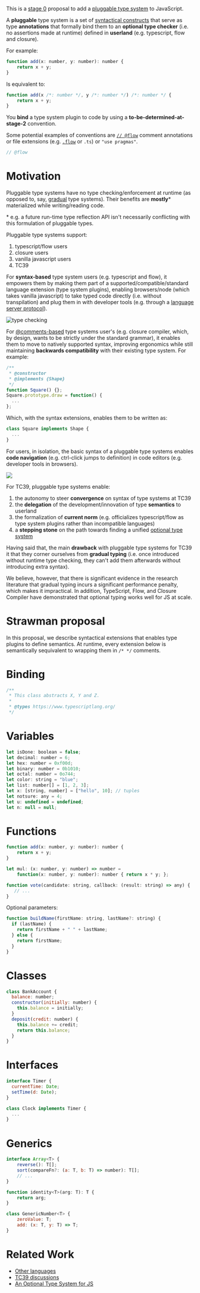 This is a [stage 0](https://tc39.github.io/process-document/) proposal to add a [pluggable type system](http://bracha.org/pluggableTypesPosition.pdf) to JavaScript.

A **pluggable** type system is a set of [syntactical constructs](#strawman-proposal) that serve as type **annotations** that formally bind them to an **optional type checker** (i.e. no assertions made at runtime) defined in  **userland** (e.g. typescript, flow and closure).

For example:

```javascript
function add(x: number, y: number): number {
    return x + y;
}
```

Is equivalent to:

```javascript
function add(x /*: number */, y /*: number */) /*: number */ {
    return x + y;
}
```

You **bind** a type system plugin to code by using a **to-be-determined-at-stage-2** convention.

Some potential examples of conventions are [```// @flow```](https://flow.org/en/docs/usage/#toc-prepare-your-code-for-flow) comment annotations or file extensions (e.g. [```.flow```](https://github.com/facebook/flow/issues/1996#issuecomment-230919868) or ```.ts```) or ```"use pragmas"```.

```javascript
// @flow
```

# Motivation

Pluggable type systems have no type checking/enforcement at runtime (as opposed to, say, [gradual](http://code.sgo.to/proposal-optional-types/FAQ.html#sound-gradual-typing) type systems). Their benefits are **mostly**\* materialized while writing/reading code.

\* e.g. a future run-time type reflection API isn't necessarily conflicting with this formulation of pluggable types.

Pluggable type systems support:

1. typescript/flow users
1. closure users
1. vanilla javascript users
1. TC39

For **syntax-based** type system users (e.g. typescript and flow), it empowers them by making them part of a supported/compatible/standard language extension (type system plugins), enabling browsers/node (which takes vanilla javascript) to take typed code directly (i.e. without transpilation) and plug them in with developer tools (e.g. through a [language server protocol](https://github.com/Microsoft/language-server-protocol)).

![type checking](browser.png)

For [@comments-based](http://usejsdoc.org/) type systems user's (e.g. closure compiler, which, by design, wants to be strictly under the standard grammar), it enables them to move to natively supported syntax, improving ergonomics while still maintaining **backwards compatibility** with their existing type system. For example:

```javascript
/**
 * @constructor
 * @implements {Shape}
 */
function Square() {};
Square.prototype.draw = function() {
  ...
};
```

Which, with the syntax extensions, enables them to be written as:

```javascript
class Square implements Shape {
  ...
}
```

For users, in isolation, the basic syntax of a pluggable type systems enables **code navigation** (e.g. ctrl-click jumps to definition) in code editors (e.g. developer tools in browsers).

![](https://code.visualstudio.com/assets/docs/editor/editingevolved/ctrlhover.png)

For TC39, pluggable type systems enable:

1. the autonomy to steer **convergence** on syntax of type systems at TC39 
1. the **delegation** of the development/innovation of type **semantics** to userland
1. the formalization of **current norm** (e.g. officializes typescript/flow as type system plugins rather than incompatible languages)
1. a **stepping stone** on the path towards finding a unified [optional type system](http://code.sgo.to/proposal-optional-types/)

Having said that, the main **drawback** with pluggable type systems for TC39 it that they corner ourselves from **gradual typing** (i.e. once introduced without runtime type checking, they can't add them afterwards without introducing extra syntax).

We believe, however, that there is significant evidence in the research literature that gradual typing incurs a significant performance penalty, which makes it impractical. In addition, TypeScript, Flow, and Closure Compiler have demonstrated that optional typing works well for JS at scale.

# Strawman proposal

In this proposal, we describe syntactical extensions that enables type plugins to define semantics. At runtime, every extension below is semantically sequivalent to wrapping them in ```/* */``` comments.

# Binding

```javascript
/**
 * This class abstracts X, Y and Z.
 *
 * @types https://www.typescriptlang.org/
 */
```

# Variables

```javascript
let isDone: boolean = false;
let decimal: number = 6;
let hex: number = 0xf00d;
let binary: number = 0b1010;
let octal: number = 0o744;
let color: string = "blue";
let list: number[] = [1, 2, 3];
let x: [string, number] = ["hello", 10]; // tuples
let notsure: any = 4;
let u: undefined = undefined;
let n: null = null;
```

# Functions

```javascript
function add(x: number, y: number): number {
    return x + y;
}

let mul: (x: number, y: number) => number =
    function(x: number, y: number): number { return x * y; };

function vote(candidate: string, callback: (result: string) => any) {  
   // ...  
}
```

Optional parameters:

```javascript
function buildName(firstName: string, lastName?: string) {
  if (lastName) {
    return firstName + " " + lastName;
  } else {
    return firstName;
  }
}
```

# Classes

```javascript
class BankAccount {  
  balance: number;  
  constructor(initially: number) {  
    this.balance = initially;  
  }  
  deposit(credit: number) {  
    this.balance += credit;  
    return this.balance;  
  }  
}
```

# Interfaces

```javascript
interface Timer {
  currentTime: Date;
  setTime(d: Date);
}

class Clock implements Timer {
  ...
}
```

# Generics

```javascript
interface Array<T> {  
    reverse(): T[];  
    sort(compareFn?: (a: T, b: T) => number): T[];  
    // ...   
}

function identity<T>(arg: T): T {
    return arg;
}

class GenericNumber<T> {
    zeroValue: T;
    add: (x: T, y: T) => T;
}
```

# Related Work

* [Other languages](http://code.sgo.to/proposal-optional-types/FAQ.html#other-languages)
* [TC39 discussions](http://code.sgo.to/proposal-optional-types/FAQ.html#tc39-discussions)
* [An Optional Type System for JS](http://code.sgo.to/proposal-optional-types/)
